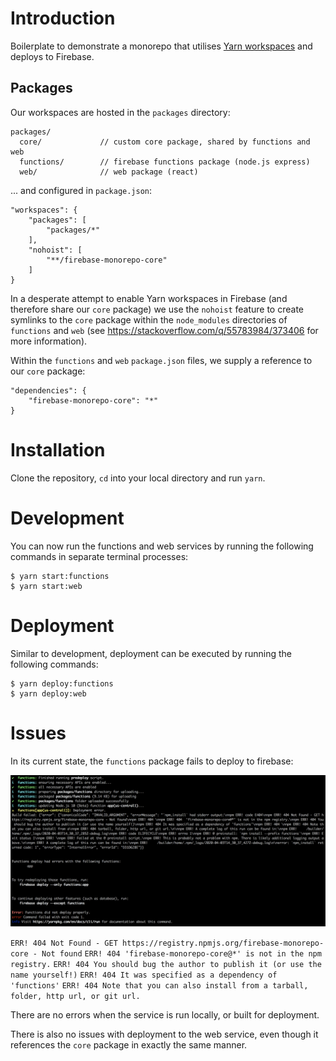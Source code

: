 # Introduction

Boilerplate to demonstrate a monorepo that utilises [Yarn workspaces](https://classic.yarnpkg.com/en/docs/workspaces/) and deploys to Firebase. 

## Packages

Our workspaces are hosted in the `packages` directory:

```
packages/           
  core/             // custom core package, shared by functions and web
  functions/        // firebase functions package (node.js express)
  web/              // web package (react)
```

... and configured in `package.json`:

```
"workspaces": {
    "packages": [
        "packages/*"
    ],
    "nohoist": [
        "**/firebase-monorepo-core"
    ]
}
```

In a desperate attempt to enable Yarn workspaces in Firebase (and therefore share our `core` package) we use the `nohoist` feature to create symlinks to the `core` package within the `node_modules` directories of `functions` and `web` (see https://stackoverflow.com/q/55783984/373406 for more information).

Within the `functions` and `web` `package.json` files, we supply a reference to our `core` package:

```
"dependencies": {
    "firebase-monorepo-core": "*"
}
```

# Installation

Clone the repository, `cd` into your local directory and run `yarn`.

# Development

You can now run the functions and web services by running the following commands in separate terminal processes:

```
$ yarn start:functions
$ yarn start:web
```

# Deployment

Similar to development, deployment can be executed by running the following commands:

```
$ yarn deploy:functions
$ yarn deploy:web
```

# Issues

In its current state, the `functions` package fails to deploy to firebase:

![Deployment error](docs/images/functions-deployment-error.png)

`ERR! 404 Not Found - GET https://registry.npmjs.org/firebase-monorepo-core - Not found`
`ERR! 404 'firebase-monorepo-core@*' is not in the npm registry.`
`ERR! 404 You should bug the author to publish it (or use the name yourself!)`
`ERR! 404 It was specified as a dependency of 'functions'`
`ERR! 404 Note that you can also install from a tarball, folder, http url, or git url.`

There are no errors when the service is run locally, or built for deployment.

There is also no issues with deployment to the web service, even though it references the `core` package in exactly the same manner.